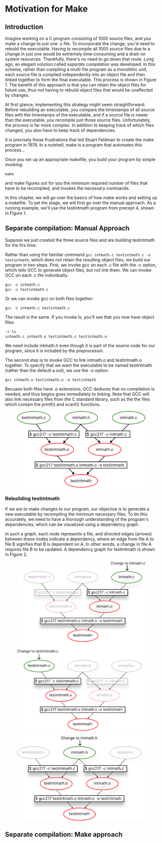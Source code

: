 # Motivation for Make

## Introduction

Imagine working on a C program consisting of 1000 source files, and you make a change to just one .c file. To incorporate the change, you'd need to rebuild the executable. Having to recompile all 1000 source files due to a change in just one would be extremely time-consuming and a drain on system resources.  Thankfully, there's no need to go down that route. Long ago, an elegant solution called _separate compilation_ was developed. In this scheme, rather than compiling a multi-file program as a monolithic unit, each source file is compiled independently into an object file and then linked together to form the final executable. This process is shown in Figure 1. The benefit of this approach is that you can retain the object files for future use, thus not having to rebuild object files that would be unaffected by changes.&#x20;

At first glance, implementing this strategy might seem straightforward. Before rebuilding an executable, you compare the timestamps of all source files with the timestamps of the executable, and if a source file is newer than the executable, you recompile just those source files. Unfortunately, the process is far more complex. In addition to keeping track of which files changed, you also have to keep track of dependencies.&#x20;

It is precisely these frustrations that led Stuart Feldman to create the make program in 1978. In a nutshell, make is a program that automates this process...&#x20;

Once you set up an appropriate makefile, you build your program by simple invoking:

```
make
```

and make figures out for you the minimum required number of files that have to be recompiled, and invokes the necessary commands.&#x20;

In this chapter, we will go over the basics of how make works and setting up a makefile. To set the stage, we will first go over the manual approach. As a running example, we'll use the testintmath program from precept 4, shown in Figure 1.&#x20;



## Separate compilation: Manual Approach

Suppose we just created the three source files and are building testintmath for the firs time.&#x20;

Rather than using the familiar command `gcc intmath.c testintmath.c -o testintmath`, which does not retain the resulting object files, we build our program in two steps. First, we invoke gcc on each .c file with the -c option, which tells GCC to generate object files, but not link them. We can invoke GCC on each .c file individually:

```
gcc -c intmath.c
gcc -c testintmath.c
```

Or we can invoke gcc on both files together:

```
gcc -c intmath.c testintmath.c
```

The result is the same. If you invoke ls, you'll see that you now have object files:

```
-> ls
intmath.c intmath.o testintmath.c testintmath.o
```

We need include intmath.h even though it is part of the source code for our program, since it is included by the preprocessor.&#x20;

The second step is to invoke GCC to link intmath.o and testintmath.o together. To specify that we want the executable to be named testintmath (rather than the default a.out), we use the -o option:&#x20;

```
gcc intmath.o testintmath.o -o testintmath
```

Becuase both files have .o extensions, GCC deduces that no compilation is needed, and thus begins goes immediately to linking. Note that GCC will also link necessary files from the C standard library, such as the the files which contain the printf() and scanf() functions.&#x20;

<figure><img src="../../.gitbook/assets/Group 28 (1).png" alt=""><figcaption></figcaption></figure>

### Rebuilding testintmath

If we are to make changes to our program, our objective is to generate a new executable by recompiling the minimum necessary files. To do this accurately, we need to have a thorough understanding of the program's dependencies, which can be visualized using a dependency graph.

In such a graph, each node represents a file, and directed edges (arrows) between these nodes indicate a dependency, where an edge from file A to file B signifies that B is dependent on A. In other words, a change in file A requires file B to be updated. A dependency graph for testintmath is shown in Figure 2.&#x20;

&#x20;

<figure><img src="../../.gitbook/assets/Group 41.png" alt=""><figcaption></figcaption></figure>



<figure><img src="../../.gitbook/assets/Group 39.png" alt=""><figcaption></figcaption></figure>

## Separate compilation: Make approach





























<figure><img src="../../.gitbook/assets/Screenshot 2024-02-05 at 6.58.16 PM.png" alt=""><figcaption></figcaption></figure>

